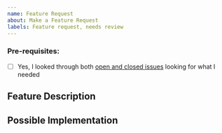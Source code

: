 ```yaml
---
name: Feature Request
about: Make a Feature Request
labels: Feature request, needs review
---
```


### Pre-requisites:
<!-- Add a check to each item below by replacing "[ ]" with "[x]" (no spaces inside the brackets, lowercase x) -->
- [ ] Yes, I looked through both [open and closed issues](../issues?utf8=✓&q=is%3Aissue) looking for what I needed

## Feature Description
<!-- What does your new feature do? How would users interact with it/use it? -->

## Possible Implementation
<!-- This is your space to add anything you think is relevant -->
